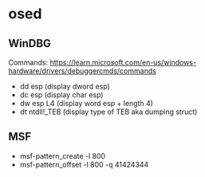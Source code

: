 # osed

## WinDBG

Commands: https://learn.microsoft.com/en-us/windows-hardware/drivers/debuggercmds/commands

* dd esp (display dword esp)
* dc esp (display char esp)
* dw esp L4 (display word esp + length 4)
* dt ntdll!_TEB (display type of TEB aka dumping struct)

## MSF
* msf-pattern_create -l 800
* msf-pattern_offset -l 800 -q 41424344
